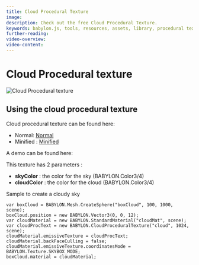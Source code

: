 ```yaml
---
title: Cloud Procedural Texture
image: 
description: Check out the free Cloud Procedural Texture.
keywords: babylon.js, tools, resources, assets, library, procedural texture, cloud
further-reading:
video-overview:
video-content:
---
```


# Cloud Procedural texture

![Cloud Procedural texture](/img/features/extensions/proceduraltextures/cloudpt.png)

## Using the cloud procedural texture

Cloud procedural texture can be found here: 
- Normal: [Normal](https://cdn.babylonjs.com/proceduralTexturesLibrary/babylon.cloudProceduralTexture.js)
- Minified : [Minified](https://cdn.babylonjs.com/proceduralTexturesLibrary/babylon.cloudProceduralTexture.min.js)

A demo can be found here:  <Playground id="#NQDNM#0" title="Cloud Procedural Texture Demo" description="Cloud Procedural Texture Demo"/>

This texture has 2 parameters :
- **skyColor** : the color for the sky (BABYLON.Color3/4)
- **cloudColor** : the color for the cloud (BABYLON.Color3/4)

Sample to create a cloudy sky

```
var boxCloud = BABYLON.Mesh.CreateSphere("boxCloud", 100, 1000, scene);
boxCloud.position = new BABYLON.Vector3(0, 0, 12);
var cloudMaterial = new BABYLON.StandardMaterial("cloudMat", scene);
var cloudProcText = new BABYLON.CloudProceduralTexture("cloud", 1024, scene);
cloudMaterial.emissiveTexture = cloudProcText;
cloudMaterial.backFaceCulling = false;
cloudMaterial.emissiveTexture.coordinatesMode = BABYLON.Texture.SKYBOX_MODE;
boxCloud.material = cloudMaterial;